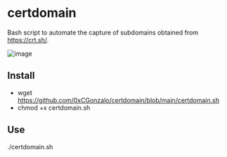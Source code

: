 # certdomain
Bash script to automate the capture of subdomains obtained from https://crt.sh/.

![image](https://user-images.githubusercontent.com/43796175/199108754-9d611c3d-4996-4804-b765-6a69e73d5d60.png)

## Install

- wget https://github.com/0xCGonzalo/certdomain/blob/main/certdomain.sh
- chmod +x certdomain.sh

## Use

./certdomain.sh

